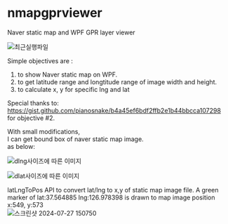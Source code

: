 # nmapgprviewer
Naver static map and WPF GPR layer viewer

![최근실행파일](https://github.com/user-attachments/assets/de461452-46a8-477d-a985-8c6b47f100df)

Simple objectives are : 
1. to show Naver static map on WPF.
2. to get latitude range and longtitude range of image width and height.
3. to calculate x, y for specific lng and lat

Special thanks to:     
https://gist.github.com/pianosnake/b4a45ef6bdf2ffb2e1b44bbcca107298    
for objective #2.    

With small modifications,     
I can get bound box of naver static map image.     
as below:    

![dlng사이즈에 따른 이미지](https://github.com/user-attachments/assets/21ed3c5d-3481-449f-b19e-f8baf27b650b)

![dlat사이즈에 따른 이미지](https://github.com/user-attachments/assets/1097dadc-0fe0-44b2-bea3-38db3f54de1b)

latLngToPos API to convert lat/lng to x,y of static map image file.
A green marker of lat:37.564885 lng:126.978398  is drawn to map image position x:549, y:573  
![스크린샷 2024-07-27 150750](https://github.com/user-attachments/assets/f200b2d4-6c1f-4bbc-88fb-07daec5f1ed3)
